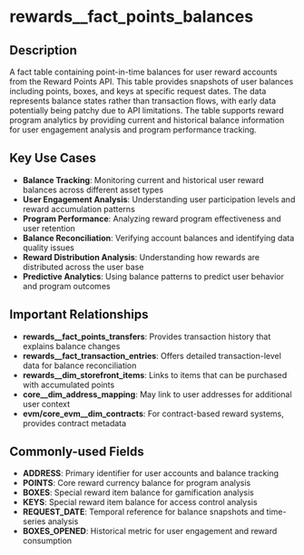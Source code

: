 # rewards__fact_points_balances

## Description

A fact table containing point-in-time balances for user reward accounts from the Reward Points API. This table provides snapshots of user balances including points, boxes, and keys at specific request dates. The data represents balance states rather than transaction flows, with early data potentially being patchy due to API limitations. The table supports reward program analytics by providing current and historical balance information for user engagement analysis and program performance tracking.

## Key Use Cases

- **Balance Tracking**: Monitoring current and historical user reward balances across different asset types
- **User Engagement Analysis**: Understanding user participation levels and reward accumulation patterns
- **Program Performance**: Analyzing reward program effectiveness and user retention
- **Balance Reconciliation**: Verifying account balances and identifying data quality issues
- **Reward Distribution Analysis**: Understanding how rewards are distributed across the user base
- **Predictive Analytics**: Using balance patterns to predict user behavior and program outcomes

## Important Relationships

- **rewards__fact_points_transfers**: Provides transaction history that explains balance changes
- **rewards__fact_transaction_entries**: Offers detailed transaction-level data for balance reconciliation
- **rewards__dim_storefront_items**: Links to items that can be purchased with accumulated points
- **core__dim_address_mapping**: May link to user addresses for additional user context
- **evm/core_evm__dim_contracts**: For contract-based reward systems, provides contract metadata

## Commonly-used Fields

- **ADDRESS**: Primary identifier for user accounts and balance tracking
- **POINTS**: Core reward currency balance for program analysis
- **BOXES**: Special reward item balance for gamification analysis
- **KEYS**: Special reward item balance for access control analysis
- **REQUEST_DATE**: Temporal reference for balance snapshots and time-series analysis
- **BOXES_OPENED**: Historical metric for user engagement and reward consumption 